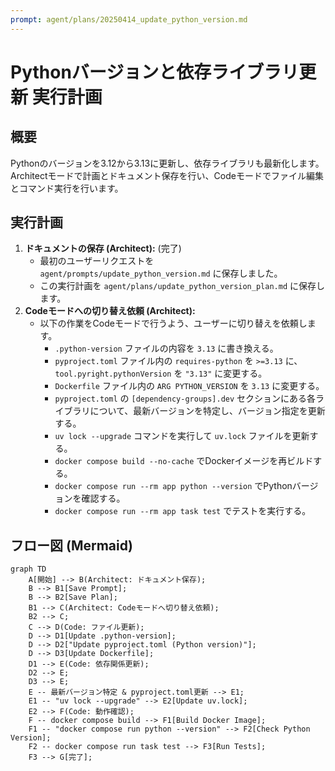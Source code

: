 ```yaml
---
prompt: agent/plans/20250414_update_python_version.md
---
```

# Pythonバージョンと依存ライブラリ更新 実行計画

## 概要
Pythonのバージョンを3.12から3.13に更新し、依存ライブラリも最新化します。
Architectモードで計画とドキュメント保存を行い、Codeモードでファイル編集とコマンド実行を行います。

## 実行計画

1.  **ドキュメントの保存 (Architect):** (完了)
    *   最初のユーザーリクエストを `agent/prompts/update_python_version.md` に保存しました。
    *   この実行計画を `agent/plans/update_python_version_plan.md` に保存します。
2.  **Codeモードへの切り替え依頼 (Architect):**
    *   以下の作業をCodeモードで行うよう、ユーザーに切り替えを依頼します。
        *   `.python-version` ファイルの内容を `3.13` に書き換える。
        *   `pyproject.toml` ファイル内の `requires-python` を `>=3.13` に、`tool.pyright.pythonVersion` を `"3.13"` に変更する。
        *   `Dockerfile` ファイル内の `ARG PYTHON_VERSION` を `3.13` に変更する。
        *   `pyproject.toml` の `[dependency-groups].dev` セクションにある各ライブラリについて、最新バージョンを特定し、バージョン指定を更新する。
        *   `uv lock --upgrade` コマンドを実行して `uv.lock` ファイルを更新する。
        *   `docker compose build --no-cache` でDockerイメージを再ビルドする。
        *   `docker compose run --rm app python --version` でPythonバージョンを確認する。
        *   `docker compose run --rm app task test` でテストを実行する。

## フロー図 (Mermaid)

```mermaid
graph TD
    A[開始] --> B(Architect: ドキュメント保存);
    B --> B1[Save Prompt];
    B --> B2[Save Plan];
    B1 --> C(Architect: Codeモードへ切り替え依頼);
    B2 --> C;
    C --> D(Code: ファイル更新);
    D --> D1[Update .python-version];
    D --> D2["Update pyproject.toml (Python version)"];
    D --> D3[Update Dockerfile];
    D1 --> E(Code: 依存関係更新);
    D2 --> E;
    D3 --> E;
    E -- 最新バージョン特定 & pyproject.toml更新 --> E1;
    E1 -- "uv lock --upgrade" --> E2[Update uv.lock];
    E2 --> F(Code: 動作確認);
    F -- docker compose build --> F1[Build Docker Image];
    F1 -- "docker compose run python --version" --> F2[Check Python Version];
    F2 -- docker compose run task test --> F3[Run Tests];
    F3 --> G[完了];
```
